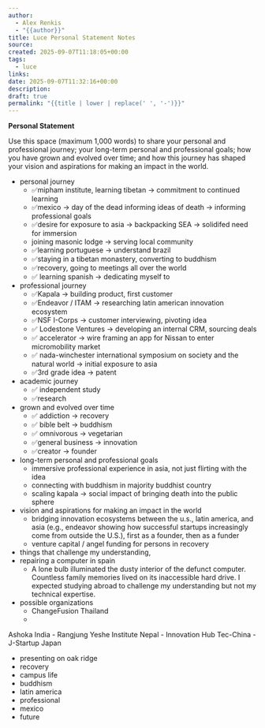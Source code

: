 ```yaml
---
author:
  - Alex Renkis
  - "{{author}}"
title: Luce Personal Statement Notes
source:
created: 2025-09-07T11:18:05+00:00
tags:
  - luce
links:
date: 2025-09-07T11:32:16+00:00
description:
draft: true
permalink: "{{title | lower | replace(' ', '-')}}"
---
```

**Personal Statement**

Use this space (maximum 1,000 words) to share your personal and
professional journey; your long-term personal and professional goals;
how you have grown and evolved over time; and how this journey has
shaped your vision and aspirations for making an impact in the world.

- personal journey
	- ✅mipham institute, learning tibetan -> commitment to continued learning
	- ✅mexico -> day of the dead informing ideas of death -> informing professional goals
	- ✅desire for exposure to asia -> backpacking SEA -> solidifed need for immersion
	- joining masonic lodge -> serving local community
	- ✅learning portuguese -> understand brazil
	- ✅staying in a tibetan monastery, converting to buddhism
	- ✅recovery, going to meetings all over the world
	- ✅ learning spanish -> dedicating myself to 
- professional journey
	- ✅Kapala -> building product, first customer
	- ✅Endeavor / ITAM -> researching latin american innovation ecosystem
	- ✅NSF I-Corps -> customer interviewing, pivoting idea
	- ✅ Lodestone Ventures -> developing an internal CRM, sourcing deals
	- ✅ accelerator -> wire framing an app for Nissan to enter micromobility market
	- ✅ nada-winchester international symposium on society and the natural world -> initial exposure to asia
	- ✅3rd grade idea -> patent
- academic journey
	- ✅ independent study
	- ✅research
- grown and evolved over time
	- ✅ addiction -> recovery
	- ✅ bible belt -> buddhism
	- ✅ omnivorous -> vegetarian
	- ✅general business -> innovation
	- ✅creator -> founder
- long-term personal and professional goals
	- immersive professional experience in asia, not just flirting with the idea
	- connecting with buddhism in majority buddhist country
	- scaling kapala -> social impact of bringing death into the public sphere
- vision and aspirations for making an impact in the world
	- bridging innovation ecosystems between the u.s., latin america, and asia (e.g., endeavor showing how successful startups increasingly come from outside the U.S.), first as a founder, then as a funder
	- venture capital / angel funding for persons in recovery
- things that challenge my understanding,
- repairing a computer in spain
	- A lone bulb illuminated the dusty interior of the defunct computer. Countless family memories lived on its inaccessible hard drive. I expected studying abroad to challenge my understanding but not my technical expertise.
- possible organizations
	- ChangeFusion Thailand
	- 

Ashoka India
	- Rangjung Yeshe Institute Nepal
	- Innovation Hub Tec-China
	- J-Startup Japan



- presenting on oak ridge
- recovery
- campus life
- buddhism
- latin america
- professional
- mexico
- future